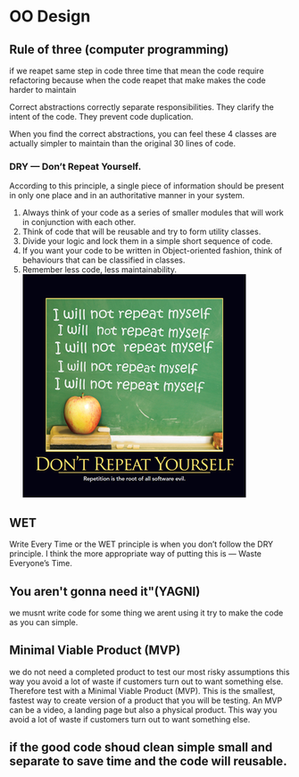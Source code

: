 
# OO Design

## Rule of three (computer programming)
if we reapet same step in code three time that mean the code require refactoring because when the code reapet that make makes the code harder to maintain

Correct abstractions correctly separate responsibilities. They clarify the intent of the code. They prevent code duplication.

When you find the correct abstractions, you can feel these 4 classes are actually simpler to maintain than the original 30 lines of code.

### DRY — Don’t Repeat Yourself.
According to this principle, a single piece of information should be present in only one place and in an authoritative manner in your system.

1. Always think of your code as a series of smaller modules that will work in conjunction with each other.
2. Think of code that will be reusable and try to form utility classes.
3. Divide your logic and lock them in a simple short sequence of code.
4. If you want your code to be written in Object-oriented fashion, think of behaviours that can be classified in classes.
5. Remember less code, less maintainability.
![](../img/401/class-07.png)
## WET
Write Every Time or the WET principle is when you don’t follow the DRY principle. I think the more appropriate way of putting this is — Waste Everyone’s Time.

## You aren't gonna need it"(YAGNI)
we musnt write code for some thing we arent using it try to make the code as you can simple.


## Minimal Viable Product (MVP)
we do not need a completed product to test our most risky assumptions this way you avoid a lot of waste if customers turn out to want something else. Therefore test with a Minimal Viable Product (MVP). This is the smallest, fastest way to create version of a product that you will be testing. An MVP can be a video, a landing page but also a physical product. This way you avoid a lot of waste if customers turn out to want something else.


## if the good code shoud clean simple small and separate to save time and the code will reusable. 